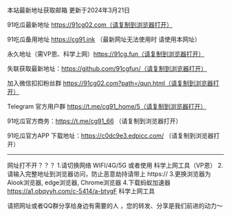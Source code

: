本站最新地址获取邮箱 更新于2024年3月21日

91吃瓜最新地址 https://91cg02.com（请复制到浏览器打开）

91吃瓜备用地址  https://cg91.ink （最新网址无法使用时 请使用本网址）

永久地址（需VP恩、科学上网）https://91cg.fun（请复制到浏览器打开）

失联获取最新地址：https://github.com/91cgfun/（请复制到浏览器打开）

加入微信扣扣粉丝群  https://91cg02.com?path=/qun.html（请复制到浏览器打开）

Telegram 官方用户群  https://t.me/cg91_home/5（请复制到浏览器打开）

91吃瓜官方商务：https://t.me/cg91_66 （请复制到浏览器打开）

91吃瓜官方APP 下载地址：https://c0dc9e3.edpicc.com/ （请复制到浏览器打开）


----------------------------------

网址打不开？？？
1.请切换网络 WIFI/4G/5G 或者使用 科学上网工具（VP恩）
2.请输入完整地址到浏览器访问，防止恶意劫持请带上 https://
3.更换浏览器为Alook浏览器, edge浏览器, Chrome浏览器
4.下载蚂蚁加速器 https://a1.obqyyh.com/c-5414/a-btygF 科学上网工具

请把网址或者QQ群分享给身边有需要的人 ，您的转发、分享是我们前进的动力～
